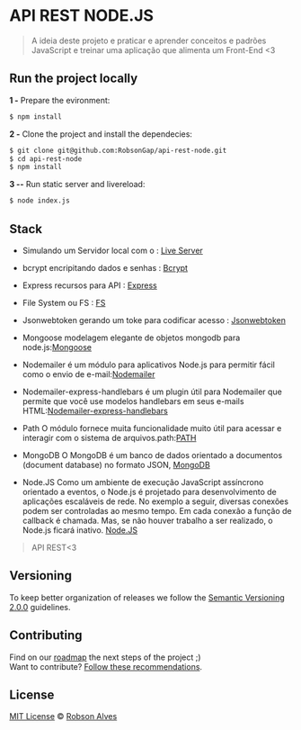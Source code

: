 # API REST NODE.JS

> A ideia deste projeto e praticar e aprender conceitos e padrões JavaScript e treinar uma aplicação que alimenta um Front-End <3

## Run the project locally

**1 -** Prepare the evironment:
 
 ```sh
 $ npm install 
```

**2 -** Clone the project and install the dependecies:

```sh
$ git clone git@github.com:RobsonGap/api-rest-node.git
$ cd api-rest-node
$ npm install
```
**3 --** Run static server and livereload:

```sh
$ node index.js
```

## Stack

- Simulando um Servidor local com o : [Live Server](http://tapiov.net/live-server/)
- bcrypt encripitando dados e senhas : [Bcrypt](https://github.com/kelektiv/node.bcrypt.js/)
- Express recursos para API : [Express](https://expressjs.com/pt-br/)
- File System ou FS : [FS](https://nodejs.org/api/fs.html#fs_file_system)
- Jsonwebtoken gerando um toke para codificar acesso : [Jsonwebtoken](https://jwt.io/)
- Mongoose modelagem elegante de objetos mongodb para node.js:[Mongoose](https://mongoosejs.com/)
- Nodemailer é um módulo para aplicativos Node.js para permitir fácil como o envio de e-mail:[Nodemailer](https://nodemailer.com/about/)
- Nodemailer-express-handlebars é um plugin útil para Nodemailer que permite que você use modelos handlebars em seus e-mails HTML:[Nodemailer-express-handlebars](https://nicholaspretorius.github.io/til0025/)
- Path O módulo fornece muita funcionalidade muito útil para acessar e interagir com o sistema de arquivos.path:[PATH](https://nodejs.dev/learn/the-nodejs-path-module)
- MongoDB O MongoDB é um banco de dados orientado a documentos (document database) no formato JSON, [MongoDB](https://docs.mongodb.com/manual/tutorial/)

- Node.JS Como um ambiente de execução JavaScript assíncrono orientado a eventos, o Node.js é projetado para desenvolvimento de aplicações escaláveis de rede. No exemplo a seguir, diversas conexões podem ser controladas ao mesmo tempo. Em cada conexão a função de callback é chamada. Mas, se não houver trabalho a ser realizado, o Node.js ficará inativo.  [Node.JS](https://nodejs.org/pt-br/about/)
    

> API REST<3

## Versioning

To keep better organization of releases we follow the [Semantic Versioning 2.0.0](http://semver.org/) guidelines.

## Contributing
Find on our [roadmap](https://github.com/csshortcut/csshortcut-app/issues/1) the next steps of the project ;)
<br>
Want to contribute? [Follow these recommendations](https://github.com/csshortcut/csshortcut-app/blob/master/CONTRIBUTING.md).



## License
[MIT License](https://github.com/csshortcurt/csshortcut-app/blob/master/LICENSE.md) © [Robson Alves](http://.com/)



